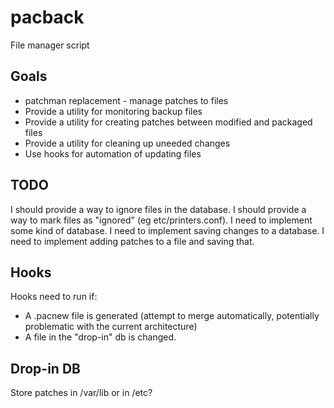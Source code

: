 # pacback #

File manager script

## Goals ##

- patchman replacement - manage patches to files
- Provide a utility for monitoring backup files
- Provide a utility for creating patches between modified and packaged files
- Provide a utility for cleaning up uneeded changes
- Use hooks for automation of updating files

## TODO ##

I should provide a way to ignore files in the database.
I should provide a way to mark files as "ignored" (eg etc/printers.conf).
I need to implement some kind of database.
I need to implement saving changes to a database.
I need to implement adding patches to a file and saving that.

## Hooks ##

Hooks need to run if:
- A .pacnew file is generated (attempt to merge automatically, potentially
  problematic with the current architecture)
- A file in the "drop-in" db is changed.

## Drop-in DB ##

Store patches in /var/lib or in /etc?

